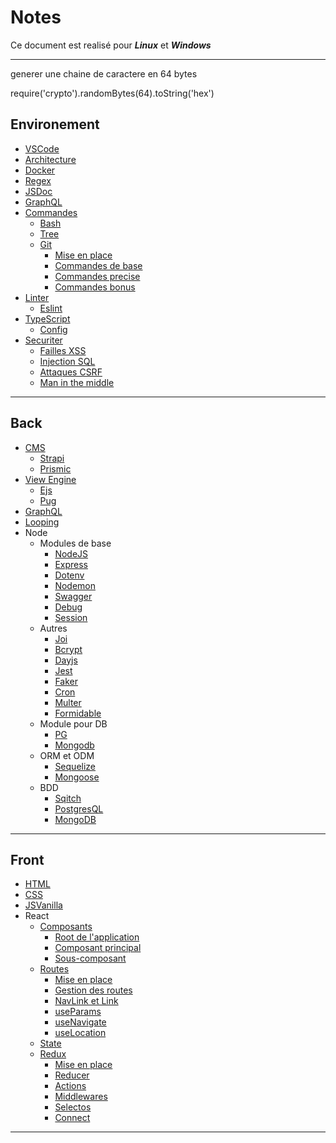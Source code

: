 # Notes

Ce document est realisé pour **_Linux_** et **_Windows_**

---

generer une chaine de caractere en 64 bytes

require('crypto').randomBytes(64).toString('hex')

## Environement

- [VSCode](/docs/Environement/env.md#vscode)
- [Architecture](/docs/Environement/architecture.md)
- [Docker](/docs/Environement/env.md#docker)
- [Regex](/docs/Environement/regex.md)
- [JSDoc](/docs/Environement/jsdocs.md)
- [GraphQL](/docs/Environement/graphQL.md)
- [Commandes](/docs/Environement/cmd.md)
  - [Bash](/docs/Environement/cmd.md#bash)
  - [Tree](/docs/Environement/cmd.md#tree)
  - [Git](/docs/Environement/git.md)
    - [Mise en place](/docs/Environement/git.md#mise-en-place)
    - [Commandes de base](/docs/Environement/git.md#commande-de-gestion-de-projet)
    - [Commandes precise](/docs/Environement/git.md#commande-precise)
    - [Commandes bonus](/docs/Environement/git.md#moins-important)
- [Linter](/docs/Environement/linter.md)
  - [Eslint](/docs/Environement/linter.md#eslint)
- [TypeScript](/docs/Environement/typescript.md)
  - [Config](/docs/Environement/typescript.md#typescript-nécessite-une-configuration-pour-être-utilisé)
- [Securiter](/docs/Environement/securite.md)
  - [Failles XSS](/docs/Environement/securite.md#failles-xss)
  - [Injection SQL](/docs/Environement/securite.md#injection-sql)
  - [Attaques CSRF](/docs/Environement/securite.md#attaques-csrf)
  - [Man in the middle](/docs/Environement/securite.md#man-in-the-middle)

---

## Back

- [CMS](/docs/Back-end/cms.md)
  - [Strapi](/docs/Back-end/cms.md#strapi)
  - [Prismic](/docs/Back-end/cms.md#prismic)
- [View Engine](/docs/Back-end/view_engine.md)
  - [Ejs](/docs/Back-end/view_engine.md#ejs)
  - [Pug](/docs/Back-end/view_engine.md#pug)
- [GraphQL](/docs/Back-end/graphql.md)
- [Looping](/docs/Back-end/looping.md)
- Node
  - Modules de base
    - [NodeJS](/docs/Back-end/node/modulesDeBase.md#nodejs-1)
    - [Express](/docs/Back-end/node/modulesDeBase.md#express)
    - [Dotenv](/docs/Back-end/node/modulesDeBase.md#dotenv)
    - [Nodemon](/docs/Back-end/node/modulesDeBase.md#nodemon)
    - [Swagger](/docs/Back-end/node/modulesDeBase.md#swagger)
    - [Debug](/docs/Back-end/node/modulesDeBase.md#debug)
    - [Session](/docs/Back-end/node/modulesDeBase.md#session)
  - Autres
    - [Joi](/docs/Back-end/node/autres.md#joi)
    - [Bcrypt](/docs/Back-end/node/autres.md#bcrypt)
    - [Dayjs](/docs/Back-end/node/autres.md#dayjs)
    - [Jest](/docs/Back-end/node/modulesDeBase.md#jest)
    - [Faker](/docs/Back-end/node/autres.md#faker)
    - [Cron](/docs/Back-end/node/autres.md#cron)
    - [Multer](/docs/Back-end/node/autres.md#multer)
    - [Formidable](/docs/Back-end/node/autres.md#formidable)
  - Module pour DB
    - [PG](/docs/Back-end/node/modulesDB.md#pg)
    - [Mongodb](/docs/Back-end/node/modulesDB.md#mongodb)
  - ORM et ODM
    - [Sequelize](/docs/Back-end/node/ORM_ODM.md#sequelize)
    - [Mongoose](/docs/Back-end/node/ORM_ODM.md#mongoose)
  - BDD
    - [Sqitch](/docs/Back-end/gestion.md#sqitch)
    - [PostgresQL](/docs/Back-end/BDD.md#poqtgresql)
    - [MongoDB](/docs/Back-end/BDD.md#mongodb)

---

## Front

- [HTML](/docs/Front-end/integration.md#html)
- [CSS](/docs/Front-end/integration.md#css)
- [JSVanilla](/docs/Front-end/integration.md#js-vanilla)
- React
  - [Composants](/docs/Front-end/react/component.md)
    - [Root de l'application](/docs/Front-end/react/component.md#index-root)
    - [Composant principal](/docs/Front-end/react/component.md#app-ou-composant-principal)
    - [Sous-composant](/docs/Front-end/react/component.md#sous-composant)
  - [Routes](/docs/Front-end/react/routes.md)
    - [Mise en place](/docs/Front-end/react/routes.md#mise-en-place-du-router)
    - [Gestion des routes](/docs/Front-end/react/routes.md#gestion-des-routes)
    - [NavLink et Link](/docs/Front-end/react/routes.md#navlink-et-link)
    - [useParams](/docs/Front-end/react/routes.md#useparams)
    - [useNavigate](/docs/Front-end/react/routes.md#usenavigate)
    - [useLocation](/docs/Front-end/react/routes.md#uselocation)
  - [State](/docs/Front-end/react/state.md)
  - [Redux](/docs/Front-end/react/redux.md)
    - [Mise en place](/docs/Front-end/react/redux.md#mise-en-place-de-redux)
    - [Reducer](/docs/Front-end/react/redux.md#reducer)
    - [Actions](/docs/Front-end/react/redux.md#actions)
    - [Middlewares](/docs/Front-end/react/redux.md#middlewares)
    - [Selectos](/docs/Front-end/react/redux.md#selectos)
    - [Connect](/docs/Front-end/react/redux.md#connect)

---
